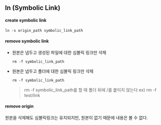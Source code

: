 ## ln (Symbolic Link)

#### create symbolic link

```ln -s origin_path symbolic_link_path```



#### remove symbolic link

* 원본은 냅두고 생성된 파일에 대한 심볼릭 링크만 삭제

  ```rm -f symbolic_link_path```

* 원본은 냅두고 폴더에 대한 심볼릭 링크만 삭제

  ```rm -f symbolic_link_path```

  > rm -f symbolic_link_path를 할 때 폴더 뒤에 /를 붙이지 않는다 ex) rm -f test/link



#### remove origin

원본을 삭제해도 심볼릭링크는 유지되지만, 원본이 없기 때문에 내용은 볼 수 없다.